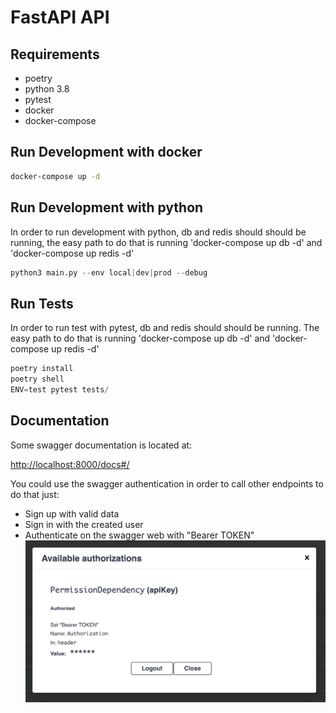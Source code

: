 # FastAPI API

## Requirements

- poetry
- python 3.8
- pytest
- docker
- docker-compose

## Run Development with docker

```bash
docker-compose up -d
```

## Run Development with python

In order to run development with python, db and redis should should be running, the easy path to do that is running 'docker-compose up db -d' and 'docker-compose up redis -d'

```python
python3 main.py --env local|dev|prod --debug
```

## Run Tests

In order to run test with pytest, db and redis should should be running. The easy path to do that is running 'docker-compose up db -d' and 'docker-compose up redis -d'

```python
poetry install
poetry shell
ENV=test pytest tests/
```

## Documentation

Some swagger documentation is located at:

[http://localhost:8000/docs#/](http://localhost:8000/docs#/)

You could use the swagger authentication in order to call other endpoints to do that just:

- Sign up with valid data
- Sign in with the created user
- Authenticate on the swagger web with "Bearer TOKEN"
  ![auth](./swagger-auth.png)
